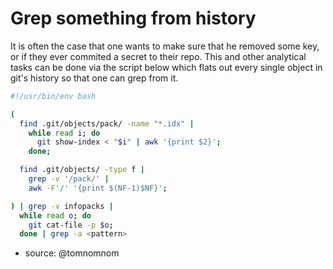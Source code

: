 # Grep something from history

It is often the case that one wants to make sure that he removed some key, or if they ever commited a secret to their
repo. This and other analytical tasks can be done via the script below which flats out every single object in git's
history so that one can grep from it.

```bash
#!/usr/bin/env bash

(
  find .git/objects/pack/ -name "*.idx" |
    while read i; do
      git show-index < "$i" | awk '{print $2}';
    done;

  find .git/objects/ -type f |
    grep -v '/pack/' |
    awk -F'/' '{print $(NF-1)$NF}';

) | grep -v infopacks |
  while read o; do
    git cat-file -p $o;
  done | grep -a <pattern>
```

* source: @tomnomnom
